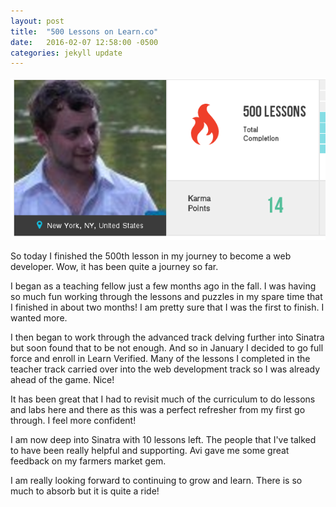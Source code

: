 ```yaml
---
layout: post
title:  "500 Lessons on Learn.co"
date:   2016-02-07 12:58:00 -0500
categories: jekyll update
---
```

![500_lessons_screenshot](/assets/images/Screenshot_from_2016-02-07_12-56-40.png)

So today I finished the 500th lesson in my journey to become a web developer. Wow, it has been quite a journey so far.

I began as a teaching fellow just a few months ago in the fall. I was having so much fun working through the lessons and puzzles in my spare time that I finished in about two months! I am pretty sure that I was the first to finish. I wanted more.

I then began to work through the advanced track delving further into Sinatra but soon found that to be not enough. And so in January I decided to go full force and enroll in Learn Verified. Many of the lessons I completed in the teacher track carried over into the web development track so I was already ahead of the game. Nice!

It has been great that I had to revisit much of the curriculum to do lessons and labs here and there as this was a perfect refresher from my first go through. I feel more confident!

I am now deep into Sinatra with 10 lessons left. The people that I've talked to have been really helpful and supporting. Avi gave me some great feedback on my farmers market gem.

I am really looking forward to continuing to grow and learn. There is so much to absorb but it is quite a ride!
